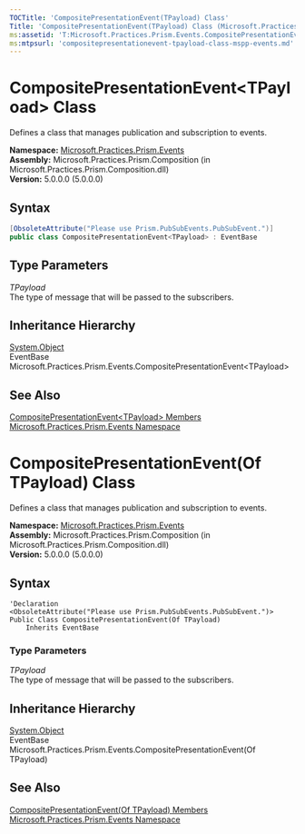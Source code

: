 ```yaml
---
TOCTitle: 'CompositePresentationEvent(TPayload) Class'
Title: 'CompositePresentationEvent(TPayload) Class (Microsoft.Practices.Prism.Events)'
ms:assetid: 'T:Microsoft.Practices.Prism.Events.CompositePresentationEvent\`1'
ms:mtpsurl: 'compositepresentationevent-tpayload-class-mspp-events.md'
---
```


# CompositePresentationEvent&lt;TPayload&gt; Class

Defines a class that manages publication and subscription to events.

**Namespace:** [Microsoft.Practices.Prism.Events](/patterns-practices/reference/mspp-events-namespace)  
**Assembly:** Microsoft.Practices.Prism.Composition (in Microsoft.Practices.Prism.Composition.dll)  
**Version:** 5.0.0.0 (5.0.0.0)

## Syntax

```C#
[ObsoleteAttribute("Please use Prism.PubSubEvents.PubSubEvent.")]
public class CompositePresentationEvent<TPayload> : EventBase
```

## Type Parameters

*TPayload*  
The type of message that will be passed to the subscribers.

## Inheritance Hierarchy

[System.Object](http://msdn.microsoft.com/en-us/library/e5kfa45b)  
EventBase  
Microsoft.Practices.Prism.Events.CompositePresentationEvent&lt;TPayload&gt;

## See Also

[CompositePresentationEvent&lt;TPayload&gt; Members](/patterns-practices/reference/compositepresentationevent-tpayload-members-mspp-events)  
[Microsoft.Practices.Prism.Events Namespace](/patterns-practices/reference/mspp-events-namespace)  


# CompositePresentationEvent(Of TPayload) Class

Defines a class that manages publication and subscription to events.

**Namespace:** [Microsoft.Practices.Prism.Events](/patterns-practices/reference/mspp-events-namespace)  
**Assembly:** Microsoft.Practices.Prism.Composition (in Microsoft.Practices.Prism.Composition.dll)  
**Version:** 5.0.0.0 (5.0.0.0)

## Syntax

```VB
'Declaration
<ObsoleteAttribute("Please use Prism.PubSubEvents.PubSubEvent.")> 
Public Class CompositePresentationEvent(Of TPayload)
	Inherits EventBase
```

### Type Parameters

*TPayload*  
The type of message that will be passed to the subscribers.

## Inheritance Hierarchy

[System.Object](http://msdn.microsoft.com/en-us/library/e5kfa45b)  
EventBase  
Microsoft.Practices.Prism.Events.CompositePresentationEvent(Of TPayload)

## See Also

[CompositePresentationEvent(Of TPayload) Members](/patterns-practices/reference/compositepresentationevent-tpayload-members-mspp-events)  
[Microsoft.Practices.Prism.Events Namespace](/patterns-practices/reference/mspp-events-namespace)